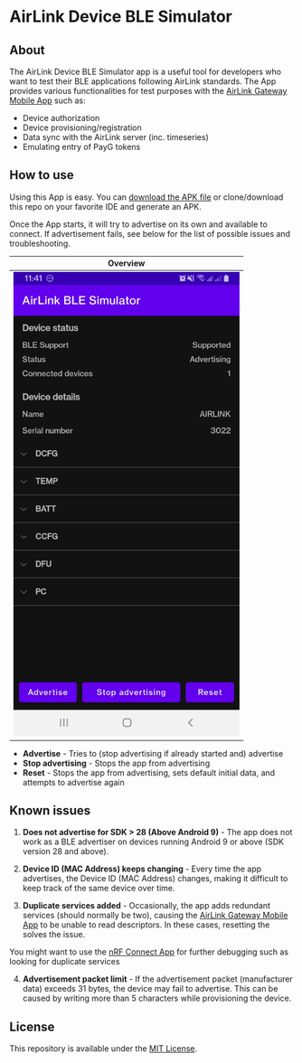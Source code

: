 # AirLink Device BLE Simulator

## About
The AirLink Device BLE Simulator app is a useful tool for developers who want to test their BLE applications following AirLink standards. The App provides various functionalities for test purposes with the [AirLink Gateway Mobile App](https://airlinkdocs.enaccess.org/AirLink%20Manual%2083f2c2ce8fb0463a9078d63aad81a0c7/AirLink%20App%20ab448f056ad94eb097874d756342f361.html) such as:
- Device authorization
- Device provisioning/registration
- Data sync with the AirLink server (inc. timeseries)
- Emulating entry of PayG tokens

## How to use
Using this App is easy. You can [download the APK file](https://github.com/EnAccess/AirLink-Devices/raw/main/Device%20Simulator/assets/apk/app.apk) or  clone/download this repo on your favorite IDE and generate an APK.

Once the App starts, it will try to advertise on its own and available to connect. If advertisement fails, see below for the list of possible issues and troubleshooting.

| Overview |
| ------------- | 
| <img src="https://github.com/EnAccess/AirLink-Devices/blob/main/Device%20Simulator/assets/screenshots/overview.jpg"  width="400"> | 

 - **Advertise** - Tries to (stop advertising if already started and) advertise
 - **Stop advertising** - Stops the app from advertising
 - **Reset** - Stops the app from advertising, sets default initial data, and attempts to advertise again

## Known issues
1. **Does not advertise for SDK > 28 (Above Android 9)** - The app does not work as a BLE advertiser on devices running Android 9 or above (SDK version 28 and above).

2. **Device ID (MAC Address) keeps changing** - Every time the app advertises, the Device ID (MAC Address) changes, making it difficult to keep track of the same device over time.

3. **Duplicate services added** - Occasionally, the app adds redundant services (should normally be two), causing the [AirLink Gateway Mobile App](https://airlinkdocs.enaccess.org/AirLink%20Manual%2083f2c2ce8fb0463a9078d63aad81a0c7/AirLink%20App%20ab448f056ad94eb097874d756342f361.html) to be unable to read descriptors. In these cases, resetting the solves the issue.

You might want to use the [nRF Connect App](https://play.google.com/store/apps/details?id=no.nordicsemi.android.mcp&hl=en&gl=US) for further debugging such as looking for duplicate services

4. **Advertisement packet limit** - If the advertisement packet (manufacturer data) exceeds 31 bytes, the device may fail to advertise. This can be caused by writing more than 5 characters while provisioning the device.


## License
This repository is available under the [MIT License](https://opensource.org/licenses/MIT).

